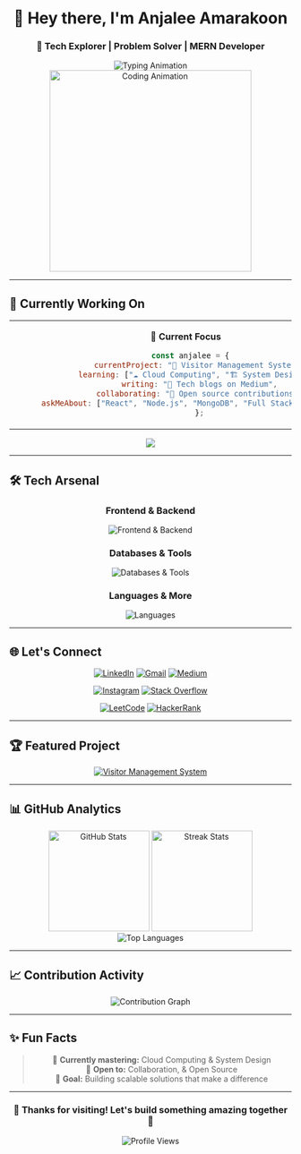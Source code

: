 <div align="center">
  
# 👋 Hey there, I'm **Anjalee Amarakoon**

### 🚀 **Tech Explorer** | **Problem Solver** | **MERN Developer**

<img src="https://readme-typing-svg.demolab.com?font=JetBrains+Mono&weight=600&size=24&duration=3000&pause=1000&color=00D4AA&center=true&vCenter=true&width=600&lines=IT+Undergraduate+%F0%9F%8E%93;Full+Stack+Learner+%F0%9F%92%BB;Cloud+Enthusiast+%E2%98%81%EF%B8%8F;Open+Source+Contributor+%F0%9F%8C%9F" alt="Typing Animation" />

<br>

<img src="https://media3.giphy.com/media/v1.Y2lkPTc5MGI3NjExaTFndGxtYnVxYjFhcjRvaGR5em81eGhid2ZsZzZoZHJlb21jaTQ4ZiZlcD12MV9pbnRlcm5hbF9naWZfYnlfaWQmY3Q9Zw/L1R1tvI9svkIWwpVYr/giphy.gif" width="360" alt="Coding Animation"/>

</div>

---

## 🎯 **Currently Working On**

<table align="center">
<tr>
<td align="center" width="800">

**🚀 Current Focus**
  ```javascript
    const anjalee = {
        currentProject: "🏢 Visitor Management System",
        learning: ["☁️ Cloud Computing", "🏗️ System Design"], 
        writing: "📝 Tech blogs on Medium",
        collaborating: "🤝 Open source contributions",
        askMeAbout: ["React", "Node.js", "MongoDB", "Full Stack Development"]
        };
  ```

</td>
</tr>
</table>

<div align="center">
  <a href="https://github.com/ThisaraJayasooriya/UoM-VMS-frontend" target="_blank">
    <img src="https://img.shields.io/badge/🚧_Current_Project-Visitor_Management_System-00D4AA?style=for-the-badge&labelColor=1a1a1a" />
  </a>
</div>

---

## 🛠️ **Tech Arsenal**

<div align="center">

### **Frontend & Backend**
<img src="https://skillicons.dev/icons?i=react,nodejs,express,js,html,css,tailwind,bootstrap" alt="Frontend & Backend" />

### **Databases & Tools**
<img src="https://skillicons.dev/icons?i=mongodb,mysql,postman,git,figma,arduino" alt="Databases & Tools" />

### **Languages & More**
<img src="https://skillicons.dev/icons?i=java,c,php" alt="Languages" />

</div>

---

## 🌐 **Let's Connect**

<div align="center">

[![LinkedIn](https://img.shields.io/badge/LinkedIn-Connect-0A66C2?style=for-the-badge&logo=linkedin&logoColor=white)](https://linkedin.com/in/anjaleeamarakoon)
[![Gmail](https://img.shields.io/badge/Gmail-Email_Me-D14836?style=for-the-badge&logo=gmail&logoColor=white)](mailto:amarakoonanjalee11@gmail.com)
[![Medium](https://img.shields.io/badge/Medium-Follow-12100E?style=for-the-badge&logo=medium&logoColor=white)](https://medium.com/@amarakoonanjalee11)

[![Instagram](https://img.shields.io/badge/Instagram-Follow-E4405F?style=for-the-badge&logo=instagram&logoColor=white)](https://instagram.com/amarakoon_anjalee)
[![Stack Overflow](https://img.shields.io/badge/Stack_Overflow-Profile-F58025?style=for-the-badge&logo=stackoverflow&logoColor=white)](https://stackoverflow.com/users/29827687)

[![LeetCode](https://img.shields.io/badge/LeetCode-Solve-FFA116?style=for-the-badge&logo=leetcode&logoColor=white)](https://www.leetcode.com/anjaleeamarakoon)
[![HackerRank](https://img.shields.io/badge/HackerRank-Compete-2EC866?style=for-the-badge&logo=hackerrank&logoColor=white)](https://www.hackerrank.com/@amarakoonanjale1)

</div>

---

## 🏆 **Featured Project**

<div align="center">
  <a href="https://github.com/ThisaraJayasooriya/UoM-VMS-frontend" target="_blank">
    <img src="https://github-readme-stats.vercel.app/api/pin/?username=ThisaraJayasooriya&repo=UoM-VMS-frontend&theme=react&bg_color=0D1117&title_color=00D4AA&text_color=8B949E&icon_color=00D4AA&border_color=30363D&border_radius=10" alt="Visitor Management System" />
  </a>
</div>

---

## 📊 **GitHub Analytics**

<div align="center">
  
<img height="180em" src="https://github-readme-stats.vercel.app/api?username=AnjaleeAmarakoon&show_icons=true&theme=react&bg_color=0D1117&title_color=00D4AA&text_color=8B949E&icon_color=00D4AA&border_color=30363D&border_radius=10&hide_border=false&include_all_commits=true&count_private=true" alt="GitHub Stats" />

<img height="180em" src="https://github-readme-streak-stats.herokuapp.com/?user=AnjaleeAmarakoon&theme=react&bg_color=0D1117&title_color=00D4AA&text_color=8B949E&icon_color=00D4AA&border_color=30363D&border_radius=10&ring=00D4AA&fire=FF6B6B&currStreakLabel=00D4AA" alt="Streak Stats"/>

</div>

<div align="center">
  <img src="https://github-readme-stats.vercel.app/api/top-langs/?username=AnjaleeAmarakoon&layout=compact&theme=react&bg_color=0D1117&title_color=00D4AA&text_color=8B949E&border_color=30363D&border_radius=10&langs_count=8" alt="Top Languages"/>
</div>

---

## 📈 **Contribution Activity**

<div align="center">
  <img src="https://github-readme-activity-graph.vercel.app/graph?username=AnjaleeAmarakoon&custom_title=Anjalee's%20Contribution%20Graph&bg_color=0D1117&color=8B949E&line=00D4AA&point=00D4AA&area_color=00D4AA&title_color=00D4AA&area=true&border_radius=10" alt="Contribution Graph" />
</div>

---

## ✨ **Fun Facts**

<div align="center">

> 🌱 **Currently mastering:** Cloud Computing & System Design  
> 🤝 **Open to:** Collaboration, & Open Source   
> 🎯 **Goal:** Building scalable solutions that make a difference  

</div>

---

<div align="center">

### **💫 Thanks for visiting! Let's build something amazing together 🚀**

<img src="https://komarev.com/ghpvc/?username=AnjaleeAmarakoon&label=Profile%20Views&color=00D4AA&style=for-the-badge" alt="Profile Views" />

</div>
